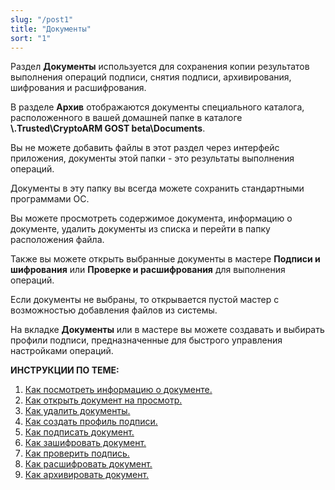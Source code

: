 ```yaml
---
slug: "/post1"
title: "Документы"
sort: "1"
---
```


Раздел **Документы** используется для сохранения копии результатов выполнения операций подписи, снятия подписи, архивирования, шифрования и расшифрования.

В разделе **Архив** отображаются документы специального каталога, расположенного в вашей домашней папке в каталоге **\\.Trusted\CryptoARM GOST beta\Documents**.

Вы не можете добавить файлы в этот раздел через интерфейс приложения, документы этой папки - это результаты выполнения операций.

Документы в эту папку вы всегда можете сохранить стандартными программами ОС.

Вы можете просмотреть содержимое документа, информацию о документе, удалить документы из списка и перейти в папку расположения файла.

Также вы можете открыть выбранные документы в мастере **Подписи и шифрования** или **Проверке и расшифрования** для выполнения операций.

Если документы не выбраны, то открывается пустой мастер с возможностью добавления файлов из системы.

На вкладке **Документы** или в мастере вы можете создавать и выбирать профили подписи, предназначенные для быстрого управления настройками операций. 

 **ИНСТРУКЦИИ ПО ТЕМЕ:**
1. [Как посмотреть информацию о документе.](docs\v3.0-Beta\004-documents\view-docs-info.md)
2. [Как открыть документ на просмотр.](docs\v3.0-Beta\004-documents\open-doc.md)
3. [Как удалить документы.](docs\v3.0-Beta\004-documents\delete-docs.md)
4. [Как создать профиль подписи.](docs\v3.0-Beta\004-documents\create-profile.md)
5. [Как подписать документ.](docs\v3.0-Beta\004-documents\sing.md)
6. [Как зашифровать документ.](docs\v3.0-Beta\004-documents\cipher.md)
7. [Как проверить подпись.](docs\v3.0-Beta\004-documents\verify.md)
8. [Как расшифровать документ.](docs\v3.0-Beta\004-documents\decrypt.md)
9. [Как архивировать документ.](docs\v3.0-Beta\004-documents\archive.md)
